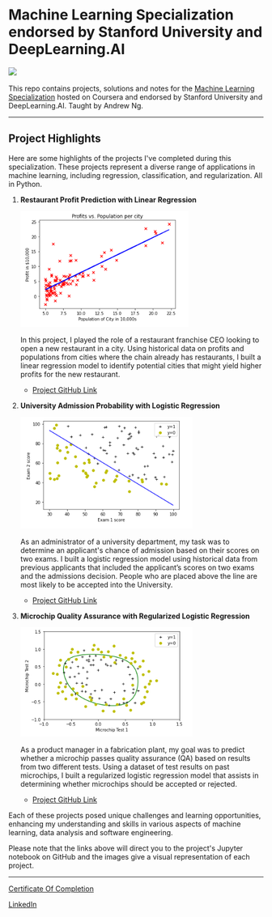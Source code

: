 # Machine Learning Specialization endorsed by Stanford University and DeepLearning.AI


![](/resources/title-head.png)

This repo contains projects, solutions and notes for the [Machine Learning Specialization](https://www.coursera.org/specializations/machine-learning-introduction/?utm_medium=coursera&utm_source=home-page&utm_campaign=mlslaunch2022IN) hosted on Coursera and endorsed by Stanford University and DeepLearning.AI. Taught by Andrew Ng.

<hr/>

## Project Highlights

Here are some highlights of the projects I've completed during this specialization. These projects represent a diverse range of applications in machine learning, including regression, classification, and regularization. All in Python.

1. **Restaurant Profit Prediction with Linear Regression**

   ![Restaurant Profit Prediction](https://github.com/emgarVIII/machine-learning-specialization/blob/main/other/Restaurant%20Profit%20Prediction/restaurant_profits_linear_regression.PNG?raw=true)

   In this project, I played the role of a restaurant franchise CEO looking to open a new restaurant in a city. Using historical data on profits and populations from cities where the chain already has restaurants, I built a linear regression model to identify potential cities that might yield higher profits for the new restaurant.

   - [Project GitHub Link](https://github.com/emgarVIII/machine-learning-specialization/blob/main/W2%20Regression%20with%20multiple%20input%20variables/labs/C1_W2_Linear_Regression.ipynb)

2. **University Admission Probability with Logistic Regression**

   ![University Admission Probability](https://github.com/emgarVIII/machine-learning-specialization/blob/main/other/University%20Admission%20Probability/admission_linear_fit.PNG?raw=true)

   As an administrator of a university department, my task was to determine an applicant's chance of admission based on their scores on two exams. I built a logistic regression model using historical data from previous applicants that included the applicant’s scores on two exams and the admissions decision. People who are placed above the line are most likely to be accepted into the University.

   - [Project GitHub Link](https://github.com/emgarVIII/machine-learning-specialization/blob/main/W3%20Classification/labs/C1_W3_Logistic_Regression.ipynb)
   
3. **Microchip Quality Assurance with Regularized Logistic Regression**

   ![Microchip Quality Assurance](https://github.com/emgarVIII/machine-learning-specialization/blob/main/other/Microchip%20Quality%20Assurance%20with%20Regularized%20Logistic%20Regression/microchip_decision_boundary.PNG?raw=true)

   As a product manager in a fabrication plant, my goal was to predict whether a microchip passes quality assurance (QA) based on results from two different tests. Using a dataset of test results on past microchips, I built a regularized logistic regression model that assists in determining whether microchips should be accepted or rejected.

   - [Project GitHub Link](https://github.com/emgarVIII/machine-learning-specialization/blob/main/W3%20Classification/labs/C1_W3_Logistic_Regression.ipynb)

Each of these projects posed unique challenges and learning opportunities, enhancing my understanding and skills in various aspects of machine learning, data analysis and software engineering.

Please note that the links above will direct you to the project's Jupyter notebook on GitHub and the images give a visual representation of each project.

<hr/>

[Certificate Of Completion](https://coursera.org/share/dcdd75fdff182426d7c2382bfdace2a7)

[LinkedIn](https://www.linkedin.com/in/emgar/)
 
